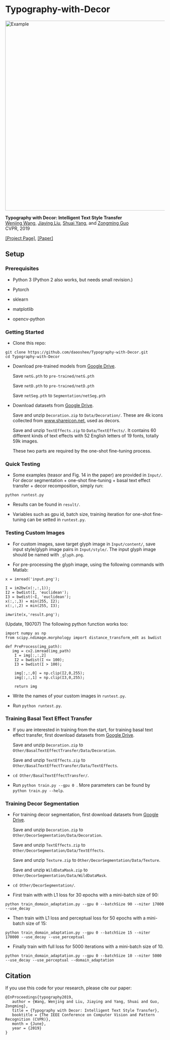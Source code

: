 # Typography-with-Decor
<img src="https://github.com/daooshee/Typography-with-Decor/blob/master/teasor.png" width="600" alt="Example"/>

**Typography with Decor: Intelligent Text Style Transfer** <br>
[Wenjing Wang](https://daooshee.github.io/website/), [Jiaying Liu](http://icst.pku.edu.cn/struct/people/liujiaying.html), [Shuai Yang](http://www.icst.pku.edu.cn/struct/people/yangs/index.html), and [Zongming Guo](http://www.icst.pku.edu.cn/vip/people-guozm.html) <br>
CVPR, 2019

[[Project Page]](https://daooshee.github.io/Typography2019/), [[Paper]](https://github.com/daooshee/Typography2019/blob/master/3159.pdf)

## Setup

### Prerequisites

* Python 3 (Python 2 also works, but needs small revision.)

* Pytorch

* sklearn

* matplotlib

* opencv-python

### Getting Started

* Clone this repo:
```
git clone https://github.com/daooshee/Typography-with-Decor.git
cd Typography-with-Decor
```

* Download pre-trained models from [Google Drive](https://drive.google.com/open?id=1Y0ujOSF1KUepPZ7cIYGmJg04iPMbiywJ).

   Save `netG.pth` to `pre-trained/netG.pth`
   
   Save `netD.pth` to `pre-trained/netD.pth`
   
   Save `netSeg.pth` to `Segmentation/netSeg.pth`
   
* Download datasets from [Google Drive](https://drive.google.com/open?id=1eNYlxpGY7bU8nd36rlu12gkRTGSjxtKu).

   Save and unzip `Decoration.zip` to `Data/Decoration/`. These are 4k icons collected from www.shareicon.net, used as decors.
   
   Save and unzip `TextEffects.zip` to `Data/TextEffects/`. It contains 60 different kinds of text effects with 52 English letters of 19 fonts, totally 59k images.
   
   These two parts are required by the one-shot fine-tuning process.

### Quick Testing
* Some examples (teasor and Fig. 14 in the paper) are provided in `Input/`. For decor segmentation + one-shot fine-tuning + basal text effect transfer + decor recomposition, simply run: <br>
```
python runtest.py
```

* Results can be found in `result/`. 

* Variables such as gpu id, batch size, training iteration for one-shot fine-tuning can be setted in `runtest.py`.

### Testing Custom Images
* For custom images, save target glyph image in `Input/content/`, save input style/glyph image pairs in `Input/style/`. The input glyph image should be named with `_glyph.png`.

* For pre-processing the glyph image, using the following commands with Matlab: 
```
x = imread('input.png'); 

I = im2bw(x(:,:,1));
I2 = bwdist(I, 'euclidean');
I3 = bwdist(~I, 'euclidean');
x(:,:,3) = min(255, I2);
x(:,:,2) = min(255, I3);

imwrite(x,'result.png');
```
(Update, 190707) The following python function works too:
```
import numpy as np
from scipy.ndimage.morphology import distance_transform_edt as bwdist

def PreProcess(img_path):
   img = cv2.imread(img_path)
	I = img[:,:,2]
	I2 = bwdist(I <= 100);
	I3 = bwdist(I > 100);

	img[:,:,0] = np.clip(I2,0,255);
	img[:,:,1] = np.clip(I3,0,255);

	return img
```
   
* Write the names of your custom images in `runtest.py`.

* Run `python runtest.py`.

### Training Basal Text Effect Transfer

* If you are interested in training from the start, for training basal text effect transfer, first download datasets from [Google Drive](https://drive.google.com/open?id=1eNYlxpGY7bU8nd36rlu12gkRTGSjxtKu). 

   Save and unzip `Decoration.zip` to `Other/BasalTextEffectTransfer/Data/Decoration`. 
   
   Save and unzip `TextEffects.zip` to `Other/BasalTextEffectTransfer/Data/TextEffects`.
   
* `cd Other/BasalTextEffectTransfer/`.

* Run `python train.py --gpu 0 `. More parameters can be found by `python train.py --help`.

### Training Decor Segmentation

* For training decor segmentation, first download datasets from [Google Drive](https://drive.google.com/open?id=1eNYlxpGY7bU8nd36rlu12gkRTGSjxtKu).

   Save and unzip `Decoration.zip` to `Other/DecorSegmentation/Data/Decoration`.
   
   Save and unzip `TextEffects.zip` to `Other/DecorSegmentation/Data/TextEffects`.
   
   Save and unzip `Texture.zip` to `Other/DecorSegmentation/Data/Texture`.
   
   Save and unzip `WildDataMask.zip` to `Other/DecorSegmentation/Data/WildDataMask`. 
   

* `cd Other/DecorSegmentation/`.

* First train with with L1 loss for 30 epochs with a mini-batch size of 90:
```
python train_domain_adaptation.py --gpu 0 --batchSize 90 --niter 17000 --use_decay
```

* Then train with L1 loss and perceptual loss for 50 epochs with a mini-batch size of 15:
```
python train_domain_adaptation.py --gpu 0 --batchSize 15 --niter 170000 --use_decay --use_perceptual
```  

* Finally train with full loss for 5000 iterations with a mini-batch size of 10.
```
python train_domain_adaptation.py --gpu 0 --batchSize 10 --niter 5000 --use_decay --use_perceptual --domain_adaptation
```  

## Citation

If you use this code for your research, please cite our paper:
```
@InProceedings{typography2019,
   author = {Wang, Wenjing and Liu, Jiaying and Yang, Shuai and Guo, Zongming},
   title = {Typography with Decor: Intelligent Text Style Transfer},
   booktitle = {The IEEE Conference on Computer Vision and Pattern Recognition (CVPR)},
   month = {June},
   year = {2019}
}
```
